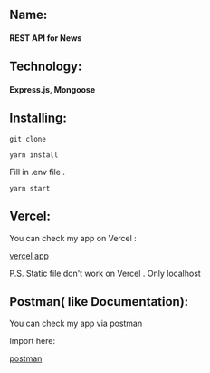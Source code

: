 ## Name:
#### REST API for News


## Technology:
#### Express.js, Mongoose


## Installing:
```git clone```

```yarn install```

Fill in .env file .

```yarn start```


## Vercel:

You can check my app on Vercel :

[vercel app](https://news-api-eight-flame.vercel.app/)


P.S. Static file don't work on Vercel . Only localhost

## Postman( like Documentation):

You can check my app via postman

Import here:

[postman](https://api.postman.com/collections/17856555-cca2f244-7d0e-4cdc-8abe-b5064a8be884?access_key=PMAT-01GWB2GP2RBZVK4Y2PQ8MT61DY)


